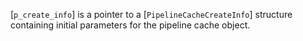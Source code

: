 [`p_create_info`] is a pointer to a [`PipelineCacheCreateInfo`]
structure containing initial parameters for the pipeline cache object.